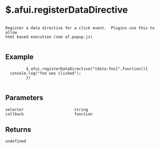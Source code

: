 # $.afui.registerDataDirective

```

Register a data directive for a click event.  Plugins use this to allow
html based execution (see af.popup.js)
         
```

## Example

```
         $.afui.registerDataDirective("[data-foo]",function(){
  console.log("foo was clicked");
         })
         
```


## Parameters

```
selector                      string
callback                      function

```

## Returns

```
undefined
```

